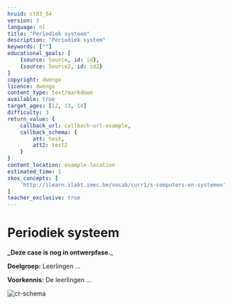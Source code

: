 ```yaml
---
hruid: ct03_54
version: 3
language: nl
title: "Periodiek systeem"
description: "Periodiek system"
keywords: [""]
educational_goals: [
    {source: Source, id: id}, 
    {source: Source2, id: id2}
]
copyright: dwengo
licence: dwengo
content_type: text/markdown
available: true
target_ages: [12, 13, 14]
difficulty: 3
return_value: {
    callback_url: callback-url-example,
    callback_schema: {
        att: test,
        att2: test2
    }
}
content_location: example-location
estimated_time: 1
skos_concepts: [
    'http://ilearn.ilabt.imec.be/vocab/curr1/s-computers-en-systemen'
]
teacher_exclusive: true
---
```

# Periodiek systeem

**_Deze case is nog in ontwerpfase.**_

**Doelgroep:** Leerlingen ...

**Voorkennis:** De leerlingen ...

![ct-schema](@learning-object/m_ct03_54/nl/3)


